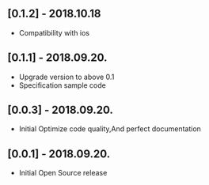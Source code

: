 ## [0.1.2] - 2018.10.18

* Compatibility with ios

## [0.1.1] - 2018.09.20.

* Upgrade version to above 0.1
* Specification sample code

## [0.0.3] - 2018.09.20.

* Initial Optimize code quality,And perfect documentation

## [0.0.1] - 2018.09.20.

* Initial Open Source release

